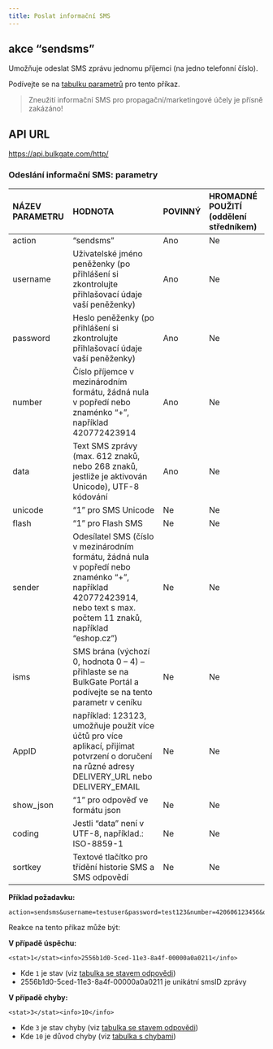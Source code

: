 ```yaml
---
title: Poslat informační SMS
---
```


## akce “sendsms”
Umožňuje odeslat SMS zprávu jednomu příjemci (na jedno telefonní číslo).

Podívejte se na [tabulku parametrů](#odeslání-informační-sms-parametry) pro tento příkaz.

> Zneužití informační SMS pro propagační/marketingové účely je přísně zakázáno!

## API URL
https://api.bulkgate.com/http/

### Odeslání informační SMS: parametry
|NÁZEV PARAMETRU|	HODNOTA|	POVINNÝ|	HROMADNÉ POUŽITÍ (oddělení středníkem)|
|:--- |:--- |:--- |:--- |
|action|	“sendsms”|	Ano	|Ne|
|username|	Uživatelské jméno peněženky (po přihlášení si zkontrolujte přihlašovací údaje vaší peněženky)	|Ano	|Ne|
|password|	Heslo peněženky (po přihlášení si zkontrolujte přihlašovací údaje vaší peněženky)|	Ano	|Ne|
|number|Číslo příjemce v mezinárodním formátu, žádná nula v popředí nebo znaménko “+”, například 420772423914	|Ano	|Ne|
|data|	Text SMS zprávy (max. 612 znaků, nebo 268 znaků, jestliže je aktivován Unicode), UTF-8 kódování	|Ano	|Ne|
|unicode|	“1” pro SMS Unicode|	Ne|	Ne|
|flash|	“1” pro Flash SMS|	Ne|	Ne|
|sender|	Odesílatel SMS (číslo v mezinárodním formátu, žádná nula v popředí nebo znaménko “+”, například 420772423914, nebo text s max. počtem 11 znaků, například “eshop.cz”)|	Ne	|Ne|
|isms|SMS brána (výchozí 0, hodnota 0 – 4) – přihlaste se na BulkGate Portál a podívejte se na tento parametr v ceníku |	Ne|	Ne|
|AppID|například: 123123, umožňuje použít více účtů pro více aplikací, přijímat potvrzení o doručení na různé adresy DELIVERY_URL nebo DELIVERY_EMAIL|	Ne|	Ne|
|show_json|	“1” pro odpověď ve formátu json	|Ne	|Ne|
|coding|Jestli “data” není v UTF-8, například.: ISO-8859-1	|Ne	|Ne|
|sortkey|	Textové tlačítko pro třídění historie SMS a SMS odpovědí	|Ne	|Ne|

**Příklad požadavku:**
``` url
action=sendsms&username=testuser&password=test123&number=420606123456&data=Ahoj
```

Reakce na tento příkaz může být:

**V případě úspěchu:**
``` url
<stat>1</stat><info>2556b1d0-5ced-11e3-8a4f-00000a0a0211</info>
```
-	Kde `1` je stav (viz [tabulka se stavem odpovědi](http-low-level-api-send-bulk-sms-same-text.md#odeslat-hromadnou-sms-se-stejným-textem-stav-odpovědi))
-	2556b1d0-5ced-11e3-8a4f-00000a0a0211 je unikátní smsID zprávy

**V případě chyby:**
``` url
<stat>3</stat><info>10</info>
```
-	Kde `3` je stav chyby (viz [tabulka se stavem odpovědi](http-low-level-api-send-bulk-sms-same-text.md#odeslat-hromadnou-sms-se-stejným-textem-stav-odpovědi))
- Kde `10` je důvod chyby (viz [tabulka s chybami](http-low-level-api-send-bulk-sms-same-text.md#odeslat-hromadnou-sms-se-stejným-textem-důvody-chyby))
